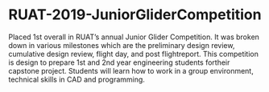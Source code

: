 # RUAT-2019-JuniorGliderCompetition
 Placed 1st overall in RUAT’s annual Junior Glider Competition. It was broken down in various milestones which are the preliminary design review, cumulative design review, flight day, and post flightreport. This competition is design to prepare 1st and 2nd year engineering students fortheir capstone project. Students will learn how to work in a group environment, technical skills in CAD and programming.
